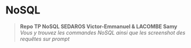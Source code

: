 # NoSQL

> **Repo TP NoSQL SEDAROS Victor-Emmanuel & LACOMBE Samy**
> *Vous y trouvez les commandes NoSQL ainsi que les screenshot des requêtes sur prompt*
